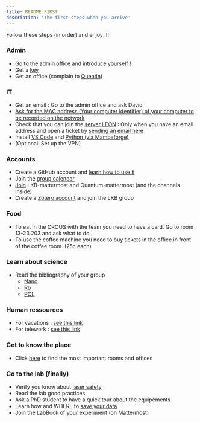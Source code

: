 ```yaml
---
title: README FIRST
description: 'The first steps when you arrive'
---
```

<alert type="success">
Follow these steps (in order) and enjoy !!!
</alert>

### Admin

- Go to the admin office and introduce yourself !
- Get a [key](/general/admin#obtain-a-kaba-key)
- Get an office (complain to [Quentin](mailto:quentin.glorieux@lkb.upmc.fr))

### IT

- Get an email : Go to the admin office and ask David
- [Ask for the MAC address (Your computer identifier) of your computer to be recorded on the network](/general/computers_and_network#adding-a-computer-to-the-network)
- Check that you can join the [server LEON](/general/computers_and_network#map-a-network-drive-%EF%B8%8Fyou-need-a-lkb-email-account) : Only when you have an email address and open a ticket by [sending an email here](mailto:support@lkb.upmc.fr)
- Install [VS Code](/general/tools#vs-code) and [Python (via Mambaforge)](/general/tools#python)
- (Optional: Set up the VPN)

### Accounts

- Create a GitHub account and [learn how to use it](/general/tools#github)
- Join the [group calendar](/general/tools#google-calendar)
- [Join](/general/tools#mattermost) LKB-mattermost and Quantum-mattermost (and the channels inside)
- Create a [Zotero account](/general/tools#zotero) and join the LKB group

### Food

- To eat in the CROUS with the team you need to have a card. Go to room 13-23 203 and ask what to do.
- To use the coffee machine you need to buy tickets in the office in front of the coffee room. (25c each)

### Learn about science

- Read the bibliography of your group
  - [Nano](https://www.zotero.org/groups/4622968/quantumopticslkb/collections/IAUAIBQN)
  - [Rb](https://www.zotero.org/groups/4622968/quantumopticslkb/collections/A6ZSVQFJ)
  - [POL](https://www.zotero.org/groups/4622968/quantumopticslkb/collections/3G4A4BHI)

### Human ressources

- For vacations : [see this link](/general/admin#go-on-vacation)
- For telework : [see this link](/general/admin#telework)

### Get to know the place

- Click [here](/general/admin#rooms-locations) to find the most important rooms and offices


### Go to the lab (finally)

- Verify you know about [laser safety](https://www.dgdr.cnrs.fr/sst/CNPS/guides/doc/lasers/Guide%20Risque%20lies%20aux%20lasers%20v11-2019.pdf)
- Read the lab good practices
- Ask a PhD student to have a quick tour about the equipements
- Learn how and WHERE to [save your data](/general/data_organisation)
- Join the LabBook of your experiment (on Mattermost)


